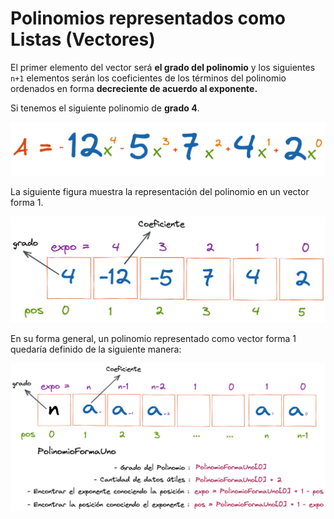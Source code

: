# Polinomios representados como Listas (Vectores)

El primer elemento del vector será **el grado del polinomio** y los siguientes `n+1` elementos serán los coeficientes de los términos del polinomio ordenados en forma **decreciente de acuerdo al exponente.**

Si tenemos el siguiente polinomio de **grado 4**.

![Ejemplo Polinomio Grado 4](../../assets/polinomios/polinomio_4.png)

La siguiente figura muestra la representación del polinomio en un vector forma 1.

![Polinomio Grado 4 en vector forma 1](../../assets/polinomios/polinomio_5.png)

En su forma general, un polinomio representado como vector forma 1 quedaría definido de la siguiente manera:

![Polinomio Forma General](../../assets/polinomios/polinomio_6.png)
